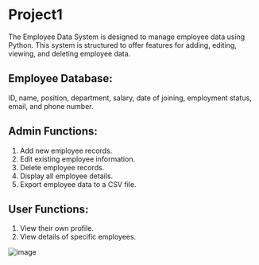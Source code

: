 # Project1
The Employee Data System is designed to manage employee data using Python. This system is structured to offer features for adding, editing, viewing, and deleting employee data.

## Employee Database:
ID, name, position, department, salary, date of joining, employment status, email, and phone number.
## Admin Functions: 
1.	Add new employee records.
2.	Edit existing employee information.
3.	Delete employee records.
4.	Display all employee details.
5.	Export employee data to a CSV file.
## User Functions: 
1.	View their own profile.
2.	View details of specific employees.

![image](https://github.com/user-attachments/assets/713e95d2-2932-4963-8f94-818fd97dadc6)

